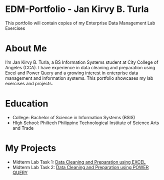 # EDM-Portfolio - Jan Kirvy B. Turla
This portfolio will contain copies of my Enterprise Data Management Lab Exercises
# About Me
I’m Jan Kirvy B. Turla, a BS Information Systems student at City College of Angeles (CCA). I have experience in data cleaning and preparation using Excel and Power Query and a growing interest in enterprise data management and information systems. This portfolio showcases my lab exercises and projects.
# Education
- College: Bachelor of Science in Information Systems (BSIS)
- HIgh School: Philtech Philippine Technological Institute of Science Arts and Trade
  
# My Projects
- Midterm Lab Task 1: [Data Cleaning and Preparation using EXCEL](https://github.com/jankirvy02/Midterm-Lab-Task-1.git)
- Midterm Lab Task 2: [Data Cleaning and Preparation using POWER QUERY](https://arshpatchak.github.io/testCodes/)
